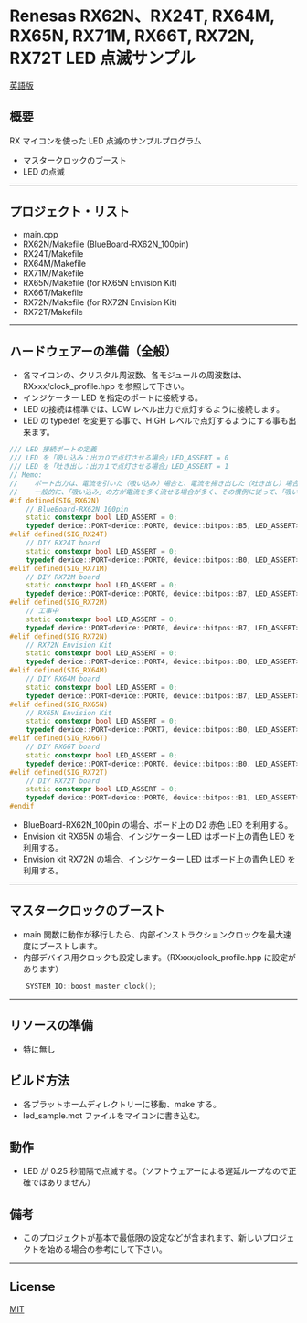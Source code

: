 Renesas RX62N、RX24T, RX64M, RX65N, RX71M, RX66T, RX72N, RX72T LED 点滅サンプル
=========
   
[英語版](README.md)
   
## 概要
RX マイコンを使った LED 点滅のサンプルプログラム
   
- マスタークロックのブースト
- LED の点滅

---

## プロジェクト・リスト
- main.cpp
- RX62N/Makefile (BlueBoard-RX62N_100pin)
- RX24T/Makefile
- RX64M/Makefile
- RX71M/Makefile
- RX65N/Makefile (for RX65N Envision Kit)
- RX66T/Makefile
- RX72N/Makefile (for RX72N Envision Kit)
- RX72T/Makefile

---

## ハードウェアーの準備（全般）
 - 各マイコンの、クリスタル周波数、各モジュールの周波数は、RXxxx/clock_profile.hpp を参照して下さい。
 - インジケーター LED を指定のポートに接続する。
 - LED の接続は標準では、LOW レベル出力で点灯するように接続します。
 - LED の typedef を変更する事で、HIGH レベルで点灯するようにする事も出来ます。
   
```C++
/// LED 接続ポートの定義
/// LED を「吸い込み：出力０で点灯させる場合」LED_ASSERT = 0
/// LED を「吐き出し：出力１で点灯させる場合」LED_ASSERT = 1
// Memo:
//    ポート出力は、電流を引いた（吸い込み）場合と、電流を掃き出した（吐き出し）場合で、能力が異なります。
//    一般的に、「吸い込み」の方が電流を多く流せる場合が多く、その慣例に従って、「吸い込み」で接続する場合が通例です。
#if defined(SIG_RX62N)
	// BlueBoard-RX62N_100pin
	static constexpr bool LED_ASSERT = 0;
	typedef device::PORT<device::PORT0, device::bitpos::B5, LED_ASSERT> LED;
#elif defined(SIG_RX24T)
	// DIY RX24T board
	static constexpr bool LED_ASSERT = 0;
	typedef device::PORT<device::PORT0, device::bitpos::B0, LED_ASSERT> LED;
#elif defined(SIG_RX71M)
	// DIY RX72M board
	static constexpr bool LED_ASSERT = 0;
	typedef device::PORT<device::PORT0, device::bitpos::B7, LED_ASSERT> LED;
#elif defined(SIG_RX72M)
	// 工事中
	static constexpr bool LED_ASSERT = 0;
	typedef device::PORT<device::PORT0, device::bitpos::B7, LED_ASSERT> LED;
#elif defined(SIG_RX72N)
	// RX72N Envision Kit
	static constexpr bool LED_ASSERT = 0;
	typedef device::PORT<device::PORT4, device::bitpos::B0, LED_ASSERT> LED;
#elif defined(SIG_RX64M)
	// DIY RX64M board
	static constexpr bool LED_ASSERT = 0;
	typedef device::PORT<device::PORT0, device::bitpos::B7, LED_ASSERT> LED;
#elif defined(SIG_RX65N)
	// RX65N Envision Kit
	static constexpr bool LED_ASSERT = 0;
	typedef device::PORT<device::PORT7, device::bitpos::B0, LED_ASSERT> LED;
#elif defined(SIG_RX66T)
	// DIY RX66T board
	static constexpr bool LED_ASSERT = 0;
	typedef device::PORT<device::PORT0, device::bitpos::B0, LED_ASSERT> LED;
#elif defined(SIG_RX72T)
	// DIY RX72T board
	static constexpr bool LED_ASSERT = 0;
	typedef device::PORT<device::PORT0, device::bitpos::B1, LED_ASSERT> LED;
#endif
```

 - BlueBoard-RX62N_100pin の場合、ボード上の D2 赤色 LED を利用する。 
 - Envision kit RX65N の場合、インジケーター LED はボード上の青色 LED を利用する。
 - Envision kit RX72N の場合、インジケーター LED はボード上の青色 LED を利用する。

---

## マスタークロックのブースト
- main 関数に動作が移行したら、内部インストラクションクロックを最大速度にブーストします。
- 内部デバイス用クロックも設定します。（RXxxx/clock_profile.hpp に設定があります）
   
```C++
    SYSTEM_IO::boost_master_clock();
```

---

## リソースの準備
- 特に無し
   
## ビルド方法
- 各プラットホームディレクトリーに移動、make する。
- led_sample.mot ファイルをマイコンに書き込む。
   
## 動作
- LED が 0.25 秒間隔で点滅する。（ソフトウェアーによる遅延ループなので正確ではありません）
    
## 備考
- このプロジェクトが基本で最低限の設定などが含まれます、新しいプロジェクトを始める場合の参考にして下さい。   
   
-----
   
License
----

[MIT](../LICENSE)
